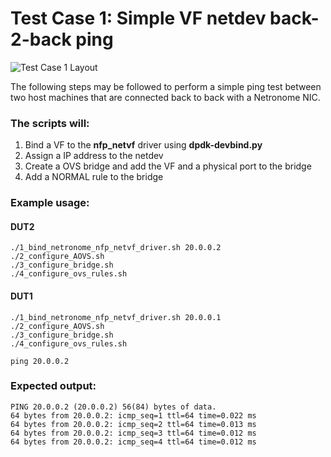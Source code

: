 # Test Case 1: Simple VF netdev back-2-back ping

![Test Case 1 Layout](https://github.com/netronome-support/IVG/blob/master/aovs_2.6B/test_case_1/test_case_1_layout.png?raw=true)

The following steps may be followed to perform a simple ping test between two host machines that are connected back to back with a Netronome NIC.

### The scripts will:
1. Bind a VF to the **nfp_netvf** driver using **dpdk-devbind.py**
2. Assign a IP address to the netdev 
3. Create a OVS bridge and add the VF and a physical port to the bridge
4. Add a NORMAL rule to the bridge

### Example usage:

#### DUT2
```
./1_bind_netronome_nfp_netvf_driver.sh 20.0.0.2
./2_configure_AOVS.sh
./3_configure_bridge.sh
./4_configure_ovs_rules.sh
```

#### DUT1
```
./1_bind_netronome_nfp_netvf_driver.sh 20.0.0.1
./2_configure_AOVS.sh
./3_configure_bridge.sh
./4_configure_ovs_rules.sh

ping 20.0.0.2
```

### Expected output:
```
PING 20.0.0.2 (20.0.0.2) 56(84) bytes of data.
64 bytes from 20.0.0.2: icmp_seq=1 ttl=64 time=0.022 ms
64 bytes from 20.0.0.2: icmp_seq=2 ttl=64 time=0.013 ms
64 bytes from 20.0.0.2: icmp_seq=3 ttl=64 time=0.012 ms
64 bytes from 20.0.0.2: icmp_seq=4 ttl=64 time=0.012 ms
```
